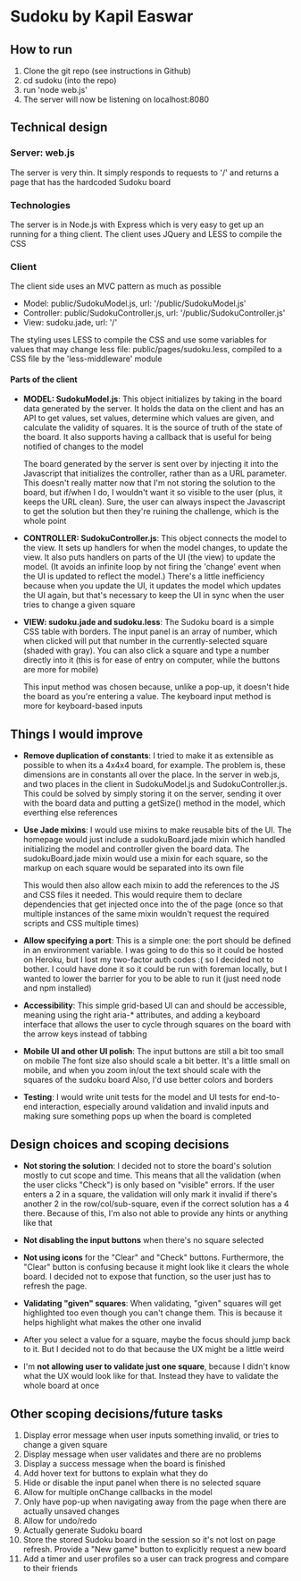 # Sudoku by Kapil Easwar

## How to run
1. Clone the git repo (see instructions in Github)
2. cd sudoku (into the repo)
3. run 'node web.js'
4. The server will now be listening on localhost:8080

## Technical design
### Server: web.js
The server is very thin. It simply responds to requests to '/' and returns a page that
has the hardcoded Sudoku board

### Technologies
The server is in Node.js with Express which is very easy to get up an running for a thing client.
The client uses JQuery and LESS to compile the CSS

### Client
The client side uses an MVC pattern as much as possible
- Model: public/SudokuModel.js, url: '/public/SudokuModel.js'
- Controller: public/SudokuController.js, url: '/public/SudokuController.js'
- View: sudoku.jade, url: '/'
    
The styling uses LESS to compile the CSS and use some variables for values that may change
        less file: public/pages/sudoku.less, compiled to a CSS file by the 'less-middleware' module

#### Parts of the client
- **MODEL: SudokuModel.js**:
    This object initializes by taking in the board data generated by the server. It holds the data on the client
        and has an API to get values, set values, determine which values are given, and calculate the validity
        of squares. It is the source of truth of the state of the board. It also supports having a callback that
        is useful for being notified of changes to the model
        
    The board generated by the server is sent over by injecting it into the Javascript that initializes the controller,
        rather than as a URL parameter. This doesn't really matter now that I'm not storing the solution to the board,
        but if/when I do, I wouldn't want it so visible to the user (plus, it keeps the URL clean). Sure, the user can
        always inspect the Javascript to get the solution but then they're ruining the challenge, which is the whole
        point
        

- **CONTROLLER: SudokuController.js**:
        This object connects the model to the view. It sets up handlers for when the model changes, to update the
        view. It also puts handlers on parts of the UI (the view) to update the model. (It avoids an infinite loop
        by not firing the 'change' event when the UI is updated to reflect the model.) There's a little inefficiency
        because when you update the UI, it updates the model which updates the UI again, but that's necessary to
        keep the UI in sync when the user tries to change a given square

- **VIEW: sudoku.jade and sudoku.less**:
    The Sudoku board is a simple CSS table with borders. The input panel is an array of number, which when clicked
        will put that number in the currently-selected square (shaded with gray). You can also click a square and
        type a number directly into it (this is for ease of entry on computer, while the buttons are more for mobile)

    This input method was chosen because, unlike a pop-up, it doesn't hide the board as you're entering a value. The
        keyboard input method is more for keyboard-based inputs

## Things I would improve
- **Remove duplication of constants**:
    I tried to make it as extensible as possible to when its a 4x4x4 board, for example. The problem is, these dimensions
    are in constants all over the place. In the server in web.js, and two places in the client in SudokuModel.js and
    SudokuController.js. This could be solved by simply storing it on the server, sending it over with the board data
    and putting a getSize() method in the model, which everthing else references

- **Use Jade mixins**:
    I would use mixins to make reusable bits of the UI. The homepage would just include a sudokuBoard.jade mixin which handled
    initializing the model and controller given the board data. The sudokuBoard.jade mixin would use a mixin for each square,
    so the markup on each square would be separated into its own file

    This would then also allow each mixin to add the references to the JS and CSS files it needed. This would require them
    to declare dependencies that get injected once into the <head> of the page (once so that multiple instances of the
    same mixin wouldn't request the required scripts and CSS multiple times)

- **Allow specifying a port**:
    This is a simple one: the port should be defined in an environment variable. I was going to do this so it could be
    hosted on Heroku, but I lost my two-factor auth codes :( so I decided not to bother. I could have done it so it could
    be run with foreman locally, but I wanted to lower the barrier for you to be able to run it (just need node and npm installed)

- **Accessibility**:
    This simple grid-based UI can and should be accessible, meaning using the right aria-* attributes, and adding a keyboard
    interface that allows the user to cycle through squares on the board with the arrow keys instead of tabbing

- **Mobile UI and other UI polish**:
    The input buttons are still a bit too small on mobile
    The font size also should scale a bit better. It's a little small on mobile, and when you zoom in/out the text should
        scale with the squares of the sudoku board
    Also, I'd use better colors and borders

- **Testing**:
    I would write unit tests for the model and UI tests for end-to-end interaction, especially around validation and
    invalid inputs and making sure something pops up when the board is completed

## Design choices and scoping decisions
- **Not storing the solution**:
    I decided not to store the board's solution mostly to cut scope and time. This means that all the validation
    (when the user clicks "Check") is only based on "visible" errors. If the user enters a 2 in a square, the validation
    will only mark it invalid if there's another 2 in the row/col/sub-square, even if the correct solution has a 4 there.
    Because of this, I'm also not able to provide any hints or anything like that

- **Not disabling the input buttons** when there's no square selected

- **Not using icons** for the "Clear" and "Check" buttons. Furthermore, the "Clear" button is confusing because it might look
    like it clears the whole board. I decided not to expose that function, so the user just has to refresh the page.

- **Validating "given" squares**:
    When validating, "given" squares will get highlighted too even though you can't change them. This is because it
    helps highlight what makes the other one invalid

- After you select a value for a square, maybe the focus should jump back to it. But I decided not to do that because the
    UX might be a little weird

- I'm **not allowing user to validate just one square**, because I didn't know what the UX would look like for that. Instead
    they have to validate the whole board at once

## Other scoping decisions/future tasks
1. Display error message when user inputs something invalid, or tries to change a given square
2. Display message when user validates and there are no problems
3. Display a success message when the board is finished
4. Add hover text for buttons to explain what they do
5. Hide or disable the input panel when there is no selected square
6. Allow for multiple onChange callbacks in the model
7. Only have pop-up when navigating away from the page when there are actually unsaved changes
8. Allow for undo/redo
9. Actually generate Sudoku board
10. Store the stored Sudoku board in the session so it's not lost on page refresh. Provide a "New game" button to
        explicitly request a new board
11. Add a timer and user profiles so a user can track progress and compare to their friends
